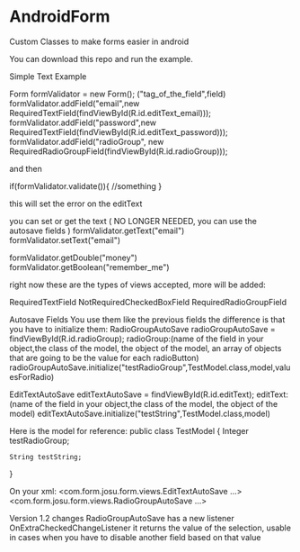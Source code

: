 # AndroidForm
Custom Classes to make forms easier in android

You can download this repo and run the example.


Simple Text Example

Form formValidator = new Form();
("tag_of_the_field",field)
formValidator.addField("email",new RequiredTextField(findViewById(R.id.editText_email)));
formValidator.addField("password",new RequiredTextField(findViewById(R.id.editText_password)));
formValidator.addField("radioGroup", new RequiredRadioGroupField(findViewById(R.id.radioGroup)));

and then

if(formValidator.validate()){
//something
}

this will set the error on the editText

you can set or get the text ( NO LONGER NEEDED, you can use the autosave fields )
formValidator.getText("email")
formValidator.setText("email")

formValidator.getDouble("money")
formValidator.getBoolean("remember_me")

right now these are the types of views accepted, more will be added:

RequiredTextField
NotRequiredCheckedBoxField
RequiredRadioGroupField


Autosave Fields
You use them like the previous fields
the difference is that you have to initialize them:
RadioGroupAutoSave radioGroupAutoSave = findViewById(R.id.radioGroup);
radioGroup:(name of the field in your object,the class of the model, the object of the model, an array of objects that are going to be the value for each radioButton)
radioGroupAutoSave.initialize("testRadioGroup",TestModel.class,model,valuesForRadio)

EditTextAutoSave editTextAutoSave = findViewById(R.id.editText);
editText:(name of the field in your object,the class of the model, the object of the model)
editTextAutoSave.initialize("testString",TestModel.class,model)

Here is the model for reference:
public class TestModel {
    Integer testRadioGroup;

    String testString;
}


On your xml:
<com.form.josu.form.views.EditTextAutoSave
...>
<com.form.josu.form.views.RadioGroupAutoSave
...>


Version 1.2 changes
RadioGroupAutoSave has a new listener
OnExtraCheckedChangeListener
it returns the value of the selection, usable in cases when you have to disable another field based on that value
